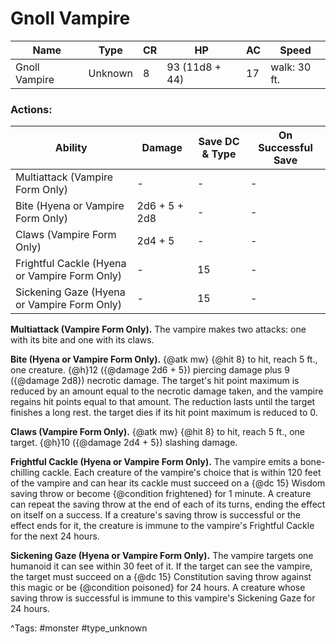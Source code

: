 # Gnoll Vampire

| Name | Type | CR | HP | AC | Speed |
|------|------|----|----|----|-------|
| Gnoll Vampire | Unknown | 8 | 93 (11d8 + 44) | 17 | walk: 30 ft. |

### Actions:

| Ability | Damage | Save DC & Type | On Successful Save |
|---------|--------|----------------|--------------------|
| Multiattack (Vampire Form Only) | - | - | - |
| Bite (Hyena or Vampire Form Only) | 2d6 + 5 + 2d8 | - | - |
| Claws (Vampire Form Only) | 2d4 + 5 | - | - |
| Frightful Cackle (Hyena or Vampire Form Only) | - | 15 | - |
| Sickening Gaze (Hyena or Vampire Form Only) | - | 15 | - |


**Multiattack (Vampire Form Only).** The vampire makes two attacks: one with its bite and one with its claws.

**Bite (Hyena or Vampire Form Only).** {@atk mw} {@hit 8} to hit, reach 5 ft., one creature. {@h}12 ({@damage 2d6 + 5}) piercing damage plus 9 ({@damage 2d8}) necrotic damage. The target's hit point maximum is reduced by an amount equal to the necrotic damage taken, and the vampire regains hit points equal to that amount. The reduction lasts until the target finishes a long rest. the target dies if its hit point maximum is reduced to 0.

**Claws (Vampire Form Only).** {@atk mw} {@hit 8} to hit, reach 5 ft., one target. {@h}10 ({@damage 2d4 + 5}) slashing damage.

**Frightful Cackle (Hyena or Vampire Form Only).** The vampire emits a bone-chilling cackle. Each creature of the vampire's choice that is within 120 feet of the vampire and can hear its cackle must succeed on a {@dc 15} Wisdom saving throw or become {@condition frightened} for 1 minute. A creature can repeat the saving throw at the end of each of its turns, ending the effect on itself on a success. If a creature's saving throw is successful or the effect ends for it, the creature is immune to the vampire's Frightful Cackle for the next 24 hours.

**Sickening Gaze (Hyena or Vampire Form Only).** The vampire targets one humanoid it can see within 30 feet of it. If the target can see the vampire, the target must succeed on a {@dc 15} Constitution saving throw against this magic or be {@condition poisoned} for 24 hours. A creature whose saving throw is successful is immune to this vampire's Sickening Gaze for 24 hours.

^Tags: #monster #type_unknown